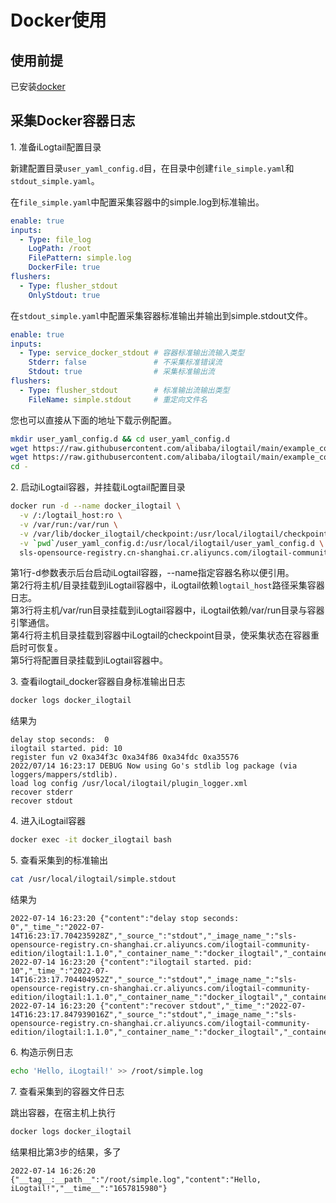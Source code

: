 # Docker使用

## 使用前提

已安装[docker](https://docs.docker.com/engine/install/)

## 采集Docker容器日志

1\. 准备iLogtail配置目录

新建配置目录`user_yaml_config.d`目，在目录中创建`file_simple.yaml`和`stdout_simple.yaml`。

在`file_simple.yaml`中配置采集容器中的simple.log到标准输出。

```yaml
enable: true
inputs:
  - Type: file_log
    LogPath: /root
    FilePattern: simple.log
    DockerFile: true
flushers:
  - Type: flusher_stdout
    OnlyStdout: true
```

在`stdout_simple.yaml`中配置采集容器标准输出并输出到simple.stdout文件。

```yaml
enable: true
inputs:
  - Type: service_docker_stdout # 容器标准输出流输入类型
    Stderr: false               # 不采集标准错误流
    Stdout: true                # 采集标准输出流
flushers:
  - Type: flusher_stdout        # 标准输出流输出类型
    FileName: simple.stdout     # 重定向文件名
```

您也可以直接从下面的地址下载示例配置。

```bash
mkdir user_yaml_config.d && cd user_yaml_config.d
wget https://raw.githubusercontent.com/alibaba/ilogtail/main/example_config/start_with_docker/user_yaml_config.d/file_simple.yaml
wget https://raw.githubusercontent.com/alibaba/ilogtail/main/example_config/start_with_docker/user_yaml_config.d/stdout_simple.yaml
cd -
```

2\. 启动iLogtail容器，并挂载iLogtail配置目录

```bash
docker run -d --name docker_ilogtail \
  -v /:/logtail_host:ro \
  -v /var/run:/var/run \
  -v /var/lib/docker_ilogtail/checkpoint:/usr/local/ilogtail/checkpoint \
  -v `pwd`/user_yaml_config.d:/usr/local/ilogtail/user_yaml_config.d \
  sls-opensource-registry.cn-shanghai.cr.aliyuncs.com/ilogtail-community-edition/ilogtail:latest
```

第1行-d参数表示后台启动iLogtail容器，--name指定容器名称以便引用。\
第2行将主机/目录挂载到iLogtail容器中，iLogtail依赖`logtail_host`路径采集容器日志。\
第3行将主机/var/run目录挂载到iLogtail容器中，iLogtail依赖/var/run目录与容器引擎通信。\
第4行将主机目录挂载到容器中iLogtail的checkpoint目录，使采集状态在容器重启时可恢复。\
第5行将配置目录挂载到iLogtail容器中。

3\. 查看ilogtail\_docker容器自身标准输出日志

```bash
docker logs docker_ilogtail
```

结果为

```
delay stop seconds:  0
ilogtail started. pid: 10
register fun v2 0xa34f3c 0xa34f86 0xa34fdc 0xa35576
2022/07/14 16:23:17 DEBUG Now using Go's stdlib log package (via loggers/mappers/stdlib).
load log config /usr/local/ilogtail/plugin_logger.xml
recover stderr
recover stdout
```

4\. 进入iLogtail容器

```bash
docker exec -it docker_ilogtail bash
```

5\. 查看采集到的标准输出

```bash
cat /usr/local/ilogtail/simple.stdout
```

结果为

```
2022-07-14 16:23:20 {"content":"delay stop seconds:  0","_time_":"2022-07-14T16:23:17.704235928Z","_source_":"stdout","_image_name_":"sls-opensource-registry.cn-shanghai.cr.aliyuncs.com/ilogtail-community-edition/ilogtail:1.1.0","_container_name_":"docker_ilogtail","_container_ip_":"172.17.0.2","__time__":"1657815797"}
2022-07-14 16:23:20 {"content":"ilogtail started. pid: 10","_time_":"2022-07-14T16:23:17.704404952Z","_source_":"stdout","_image_name_":"sls-opensource-registry.cn-shanghai.cr.aliyuncs.com/ilogtail-community-edition/ilogtail:1.1.0","_container_name_":"docker_ilogtail","_container_ip_":"172.17.0.2","__time__":"1657815797"}
2022-07-14 16:23:20 {"content":"recover stdout","_time_":"2022-07-14T16:23:17.847939016Z","_source_":"stdout","_image_name_":"sls-opensource-registry.cn-shanghai.cr.aliyuncs.com/ilogtail-community-edition/ilogtail:1.1.0","_container_name_":"docker_ilogtail","_container_ip_":"172.17.0.2","__time__":"1657815797"}
```

6\. 构造示例日志

```bash
echo 'Hello, iLogtail!' >> /root/simple.log
```

7\. 查看采集到的容器文件日志

跳出容器，在宿主机上执行

```bash
docker logs docker_ilogtail
```

结果相比第3步的结果，多了

```
2022-07-14 16:26:20 {"__tag__:__path__":"/root/simple.log","content":"Hello, iLogtail!","__time__":"1657815980"}
```

